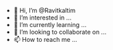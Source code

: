 - 👋 Hi, I’m @Ravitkaltim
- 👀 I’m interested in ...
- 🌱 I’m currently learning ...
- 💞️ I’m looking to collaborate on ...
- 📫 How to reach me ...

<!---
Ravitkaltim/Ravitkaltim is a ✨ special ✨ repository because its `README.md` (this file) appears on your GitHub profile.
You can click the Preview link to take a look at your changes.
--->
